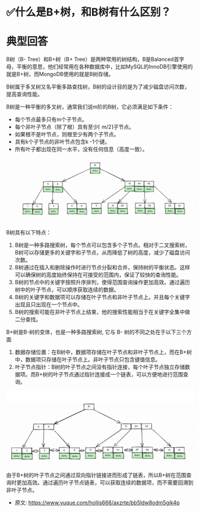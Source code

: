 # ✅什么是B+树，和B树有什么区别？
<!--page header-->

<a name="MZBuf"></a>
# 典型回答

B树（B- Tree）和B+树（B+ Tree）是两种常用的树结构，B是Balanced首字母，平衡的意思，他们经常用在各种数据库中，比如MySQL的InnoDB引擎使用的就是B+树，而MongoDB使用的就是B树存储。

B树属于多叉树又名平衡多路查找树，B树的设计目的是为了减少磁盘访问次数，提高查询性能。

B树是一种平衡的多叉树，通常我们说m阶的B树，它必须满足如下条件：

- 每个节点最多只有m个子节点。
- 每个非叶子节点（除了根）具有至少⌈ m/2⌉子节点。
- 如果根不是叶节点，则根至少有两个子节点。
- 具有k个子节点的非叶节点包含k -1个键。
- 所有叶子都出现在同一水平，没有任何信息（高度一致）。

![image.png](./img/q-_T7uk7Y9p0avLG/1688460675265-1237e32b-f43d-4ba4-aba6-975026b9949b-440669.png)

B树具有以下特点：

1. B树是一种多路搜索树，每个节点可以包含多个子节点。相对于二叉搜索树，B树可以存储更多的关键字和子节点，从而降低了树的高度，减少了磁盘访问次数。
2. B树通过在插入和删除操作时进行节点分裂和合并，保持树的平衡状态。这样可以确保树的高度始终保持在可接受的范围内，保证了较快的查询性能。
3. B树的节点中的关键字按照升序排列，使得范围查询操作更加高效。通过遍历树中的叶子节点，可以顺序获取连续的数据。
4. B树的关键字和数据项可以存储在叶子节点和非叶子节点上。并且每个关键字出现且只出现在一个节点中。
5. B树的搜索可能在非叶子节点上结束，他的搜索性能相当于在关键字全集中做二分查找。

B+树是B-树的变体，也是一种多路搜索树, 它与 B- 树的不同之处在于以下三个方面

1. 数据存储位置：在B树中，数据项存储在叶子节点和非叶子节点上，而在B+树中，数据项只存储在叶子节点上。非叶子节点只包含键值信息。
2. 叶子节点指针：B树的叶子节点之间没有指针连接，每个叶子节点独立存储数据项。而B+树的叶子节点通过指针连接成一个链表，可以方便地进行范围查询。

![image.png](./img/q-_T7uk7Y9p0avLG/1693117444889-9b121593-a91f-478c-9413-9e40af0298f8-837651.png)

由于B+树的叶子节点之间通过双向指针链接进而形成了链表，所以B+树在范围查询时更加高效。通过遍历叶子节点链表，可以获取连续的数据项，而不需要回溯到非叶子节点。







<!--page footer-->
- 原文: <https://www.yuque.com/hollis666/axzrte/bb5ldw8odm5gik4p>
